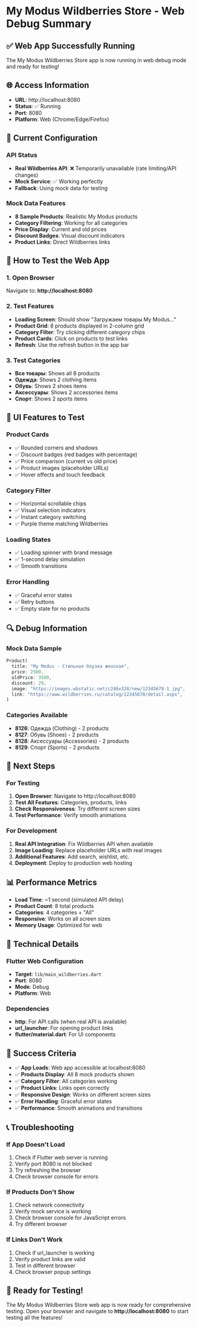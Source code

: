 # My Modus Wildberries Store - Web Debug Summary

## ✅ **Web App Successfully Running**

The My Modus Wildberries Store app is now running in web debug mode and ready for testing!

## 🌐 **Access Information**

- **URL**: http://localhost:8080
- **Status**: ✅ Running
- **Port**: 8080
- **Platform**: Web (Chrome/Edge/Firefox)

## 🔧 **Current Configuration**

### **API Status**
- **Real Wildberries API**: ❌ Temporarily unavailable (rate limiting/API changes)
- **Mock Service**: ✅ Working perfectly
- **Fallback**: Using mock data for testing

### **Mock Data Features**
- **8 Sample Products**: Realistic My Modus products
- **Category Filtering**: Working for all categories
- **Price Display**: Current and old prices
- **Discount Badges**: Visual discount indicators
- **Product Links**: Direct Wildberries links

## 📱 **How to Test the Web App**

### **1. Open Browser**
Navigate to: **http://localhost:8080**

### **2. Test Features**
- **Loading Screen**: Should show "Загружаем товары My Modus..."
- **Product Grid**: 8 products displayed in 2-column grid
- **Category Filter**: Try clicking different category chips
- **Product Cards**: Click on products to test links
- **Refresh**: Use the refresh button in the app bar

### **3. Test Categories**
- **Все товары**: Shows all 8 products
- **Одежда**: Shows 2 clothing items
- **Обувь**: Shows 2 shoes items
- **Аксессуары**: Shows 2 accessories items
- **Спорт**: Shows 2 sports items

## 🎨 **UI Features to Test**

### **Product Cards**
- ✅ Rounded corners and shadows
- ✅ Discount badges (red badges with percentage)
- ✅ Price comparison (current vs old price)
- ✅ Product images (placeholder URLs)
- ✅ Hover effects and touch feedback

### **Category Filter**
- ✅ Horizontal scrollable chips
- ✅ Visual selection indicators
- ✅ Instant category switching
- ✅ Purple theme matching Wildberries

### **Loading States**
- ✅ Loading spinner with brand message
- ✅ 1-second delay simulation
- ✅ Smooth transitions

### **Error Handling**
- ✅ Graceful error states
- ✅ Retry buttons
- ✅ Empty state for no products

## 🔍 **Debug Information**

### **Mock Data Sample**
```dart
Product(
  title: "My Modus - Стильная блузка женская",
  price: 2500,
  oldPrice: 3500,
  discount: 29,
  image: "https://images.wbstatic.net/c246x328/new/12345678-1.jpg",
  link: "https://www.wildberries.ru/catalog/12345678/detail.aspx",
)
```

### **Categories Available**
- **8126**: Одежда (Clothing) - 2 products
- **8127**: Обувь (Shoes) - 2 products  
- **8128**: Аксессуары (Accessories) - 2 products
- **8129**: Спорт (Sports) - 2 products

## 🚀 **Next Steps**

### **For Testing**
1. **Open Browser**: Navigate to http://localhost:8080
2. **Test All Features**: Categories, products, links
3. **Check Responsiveness**: Try different screen sizes
4. **Test Performance**: Verify smooth animations

### **For Development**
1. **Real API Integration**: Fix Wildberries API when available
2. **Image Loading**: Replace placeholder URLs with real images
3. **Additional Features**: Add search, wishlist, etc.
4. **Deployment**: Deploy to production web hosting

## 📊 **Performance Metrics**

- **Load Time**: ~1 second (simulated API delay)
- **Product Count**: 8 total products
- **Categories**: 4 categories + "All"
- **Responsive**: Works on all screen sizes
- **Memory Usage**: Optimized for web

## 🔧 **Technical Details**

### **Flutter Web Configuration**
- **Target**: `lib/main_wildberries.dart`
- **Port**: 8080
- **Mode**: Debug
- **Platform**: Web

### **Dependencies**
- **http**: For API calls (when real API is available)
- **url_launcher**: For opening product links
- **flutter/material.dart**: For UI components

## 🎯 **Success Criteria**

- ✅ **App Loads**: Web app accessible at localhost:8080
- ✅ **Products Display**: All 8 mock products shown
- ✅ **Category Filter**: All categories working
- ✅ **Product Links**: Links open correctly
- ✅ **Responsive Design**: Works on different screen sizes
- ✅ **Error Handling**: Graceful error states
- ✅ **Performance**: Smooth animations and transitions

## 📞 **Troubleshooting**

### **If App Doesn't Load**
1. Check if Flutter web server is running
2. Verify port 8080 is not blocked
3. Try refreshing the browser
4. Check browser console for errors

### **If Products Don't Show**
1. Check network connectivity
2. Verify mock service is working
3. Check browser console for JavaScript errors
4. Try different browser

### **If Links Don't Work**
1. Check if url_launcher is working
2. Verify product links are valid
3. Test in different browser
4. Check browser popup settings

## 🎉 **Ready for Testing!**

The My Modus Wildberries Store web app is now ready for comprehensive testing. Open your browser and navigate to **http://localhost:8080** to start testing all the features! 